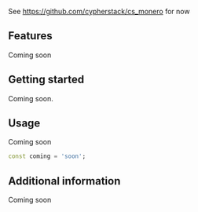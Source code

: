 See https://github.com/cypherstack/cs_monero for now

## Features

Coming soon

## Getting started

Coming soon.

## Usage

Coming soon

```dart
const coming = 'soon';
```

## Additional information

Coming soon
